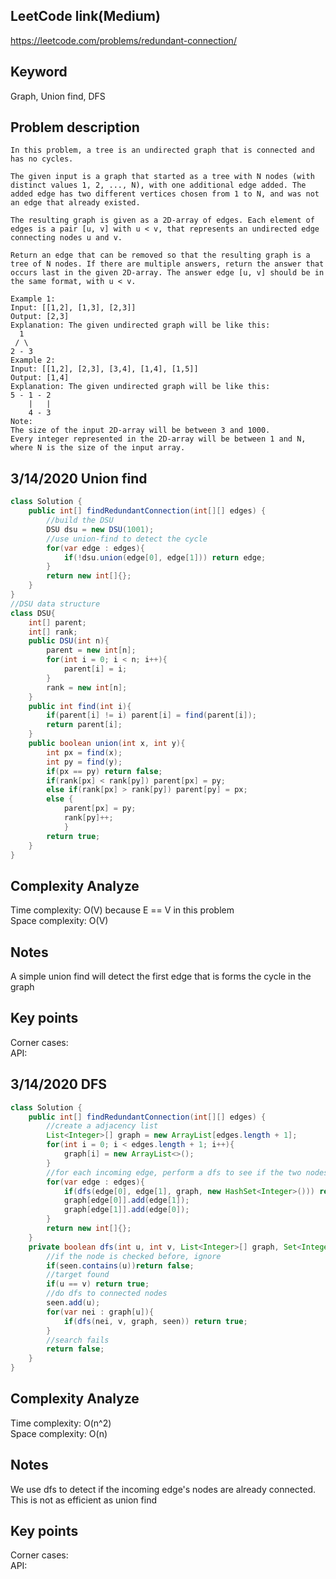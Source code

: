## LeetCode link(Medium)
https://leetcode.com/problems/redundant-connection/

## Keyword
Graph, Union find, DFS

## Problem description
```
In this problem, a tree is an undirected graph that is connected and has no cycles.

The given input is a graph that started as a tree with N nodes (with distinct values 1, 2, ..., N), with one additional edge added. The added edge has two different vertices chosen from 1 to N, and was not an edge that already existed.

The resulting graph is given as a 2D-array of edges. Each element of edges is a pair [u, v] with u < v, that represents an undirected edge connecting nodes u and v.

Return an edge that can be removed so that the resulting graph is a tree of N nodes. If there are multiple answers, return the answer that occurs last in the given 2D-array. The answer edge [u, v] should be in the same format, with u < v.

Example 1:
Input: [[1,2], [1,3], [2,3]]
Output: [2,3]
Explanation: The given undirected graph will be like this:
  1
 / \
2 - 3
Example 2:
Input: [[1,2], [2,3], [3,4], [1,4], [1,5]]
Output: [1,4]
Explanation: The given undirected graph will be like this:
5 - 1 - 2
    |   |
    4 - 3
Note:
The size of the input 2D-array will be between 3 and 1000.
Every integer represented in the 2D-array will be between 1 and N, where N is the size of the input array.
```
## 3/14/2020 Union find

```java
class Solution {
    public int[] findRedundantConnection(int[][] edges) {
        //build the DSU
        DSU dsu = new DSU(1001);
        //use union-find to detect the cycle
        for(var edge : edges){
            if(!dsu.union(edge[0], edge[1])) return edge;
        }
        return new int[]{};
    }
}
//DSU data structure
class DSU{
    int[] parent;
    int[] rank;
    public DSU(int n){
        parent = new int[n];
        for(int i = 0; i < n; i++){
            parent[i] = i;
        }
        rank = new int[n];
    }
    public int find(int i){
        if(parent[i] != i) parent[i] = find(parent[i]);
        return parent[i];
    }
    public boolean union(int x, int y){
        int px = find(x);
        int py = find(y);
        if(px == py) return false;
        if(rank[px] < rank[py]) parent[px] = py;
        else if(rank[px] > rank[py]) parent[py] = px;
        else {
            parent[px] = py;
            rank[py]++;
            }
        return true;
    }
}
```

## Complexity Analyze
Time complexity: O(V) because E == V in this problem\
Space complexity: O(V)

## Notes
A simple union find will detect the first edge that is forms the cycle in the graph

## Key points
Corner cases:\
API:

## 3/14/2020 DFS

```Java
class Solution {
    public int[] findRedundantConnection(int[][] edges) {
        //create a adjacency list
        List<Integer>[] graph = new ArrayList[edges.length + 1];
        for(int i = 0; i < edges.length + 1; i++){
            graph[i] = new ArrayList<>();
        }
        //for each incoming edge, perform a dfs to see if the two nodes are connected
        for(var edge : edges){
            if(dfs(edge[0], edge[1], graph, new HashSet<Integer>())) return edge;
            graph[edge[0]].add(edge[1]);
            graph[edge[1]].add(edge[0]);
        }
        return new int[]{};
    }
    private boolean dfs(int u, int v, List<Integer>[] graph, Set<Integer> seen){
        //if the node is checked before, ignore
        if(seen.contains(u))return false;
        //target found
        if(u == v) return true;
        //do dfs to connected nodes
        seen.add(u);
        for(var nei : graph[u]){
            if(dfs(nei, v, graph, seen)) return true;
        }
        //search fails
        return false;
    }
}
```

## Complexity Analyze
Time complexity: O(n^2)\
Space complexity: O(n)

## Notes
We use dfs to detect if the incoming edge's nodes are already connected. This is not as efficient as union find

## Key points
Corner cases:\
API: 